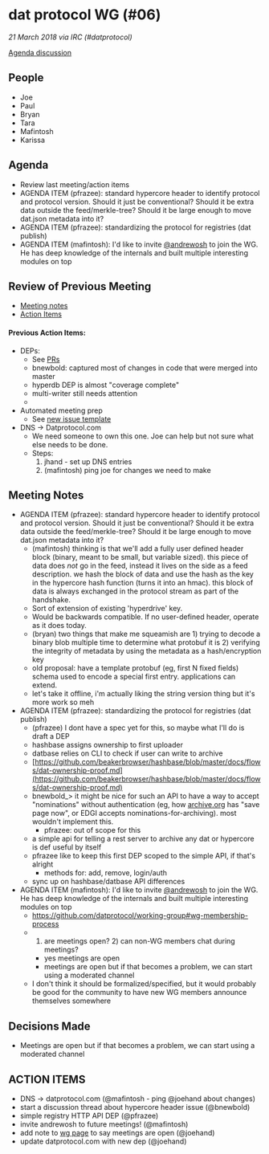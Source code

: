 # dat protocol WG (#06)

*21 March 2018 via IRC (#datprotocol)*

[Agenda discussion](https://github.com/datprotocol/working-group/issues/9)

## People

* Joe
* Paul
* Bryan
* Tara
* Mafintosh
* Karissa

## Agenda

* Review last meeting/action items
* AGENDA ITEM (pfrazee): standard hypercore header to identify protocol and protocol version. Should it just be conventional? Should it be extra data outside the feed/merkle-tree? Should it be large enough to move dat.json metadata into it?
* AGENDA ITEM (pfrazee): standardizing the protocol for registries (dat publish)
* AGENDA ITEM (mafintosh): I'd like to invite [@andrewosh](https://github.com/andrewosh) to join the WG. He has deep knowledge of the internals and built multiple interesting modules on top


## Review of Previous Meeting

* [Meeting notes](https://github.com/datprotocol/working-group/blob/master/meeting-notes/05-07mar2018.md)
* [Action Items](https://github.com/datprotocol/working-group/issues/10)

#### Previous Action Items:

* DEPs:
    * See [PRs](https://github.com/datprotocol/DEPs/pulls)
    * bnewbold: captured most of changes in code that were merged into master
    * hyperdb DEP is almost "coverage complete"
    * multi-writer still needs attention
    * 
* Automated meeting prep
    * See [new issue template](https://github.com/datprotocol/working-group/blob/master/.github/ISSUE_TEMPLATE/meeting_agenda.md#meetings-prep)
* DNS -> Datprotocol.com
    * We need someone to own this one. Joe can help but not sure what else needs to be done.
    * Steps:
        1. jhand - set up DNS entries
        2. (mafintosh) ping joe for changes we need to make

## Meeting Notes

* AGENDA ITEM (pfrazee): standard hypercore header to identify protocol and protocol version. Should it just be conventional? Should it be extra data outside the feed/merkle-tree? Should it be large enough to move dat.json metadata into it?
    * (mafintosh) thinking is that we'll add a fully user defined header block (binary, meant to be small, but variable sized). this piece of data does *not* go in the feed, instead it lives on the side as a feed description. we hash the block of data and use the hash as the key in the hypercore hash function (turns it into an hmac). this block of data is always exchanged in the protocol stream as part of the handshake.
    * Sort of extension of existing 'hyperdrive' key.
    * Would be backwards compatible. If no user-defined header, operate as it does today.
    * (bryan) two things that make me squeamish are 1) trying to decode a binary blob multiple time to determine what protobuf it is 2) verifying the integrity of metadata by using the metadata as a hash/encryption key
    * old proposal: have a template protobuf (eg, first N fixed fields) schema used to encode a special first entry. applications can extend.
    * let's take it offline, i'm actually liking the string version thing but it's more work so meh
* AGENDA ITEM (pfrazee): standardizing the protocol for registries (dat publish)
    * (pfrazee) I dont have a spec yet for this, so maybe what I'll do is draft a DEP
    * hashbase assigns ownership to first uploader
    * datbase relies on CLI to check if user can write to archive
    * [https://github.com/beakerbrowser/hashbase/blob/master/docs/flows/dat-ownership-proof.md](https://github.com/beakerbrowser/hashbase/blob/master/docs/flows/dat-ownership-proof.md)
    * bnewbold_> it might be nice for such an API to have a way to accept "nominations" without authentication (eg, how [archive.org](http://archive.org/) has "save page now", or EDGI accepts nominations-for-archiving). most wouldn't implement this.
        * pfrazee: out of scope for this
    * a simple api for telling a rest server to archive any dat or hypercore is def useful by itself
    * pfrazee like to keep this first DEP scoped to the simple API, if that's alright
        * methods for: add, remove, login/auth
    * sync up on hashbase/datbase API differences
* AGENDA ITEM (mafintosh): I'd like to invite [@andrewosh](https://github.com/andrewosh) to join the WG. He has deep knowledge of the internals and built multiple interesting modules on top
    * https://github.com/datprotocol/working-group#wg-membership-process
    * 1) are meetings open? 2) can non-WG members chat during meetings?
        * yes meetings are open
        * meetings are open but if that becomes a problem, we can start using a moderated channel
    * I don't think it should be formalized/specified, but it would probably be good for the community to have new WG members announce themselves somewhere

## Decisions Made

* Meetings are open but if that becomes a problem, we can start using a moderated channel

## ACTION ITEMS

* DNS -> datprotocol.com (@mafintosh - ping @joehand about changes)
* start a discussion thread about hypercore header issue (@bnewbold)
* simple registry HTTP API DEP (@pfrazee)
* invite andrewosh to future meetings! (@mafintosh)
* add note to [wg page](https://github.com/datprotocol/working-group) to say meetings are open (@joehand)
* update datprotocol.com with new dep (@joehand)

